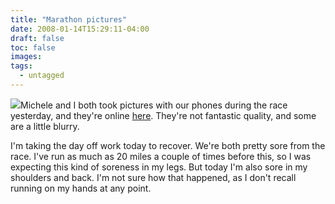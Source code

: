 ```yaml
---
title: "Marathon pictures"
date: 2008-01-14T15:29:11-04:00
draft: false
toc: false
images:
tags:
  - untagged
---
```

[![][1]](http://www.home.loudermilk.org/albums/2008disneymarathon/acj.thumb.jpg)Michele and I both took pictures with our phones during the race yesterday, and they're online [here](http://www.home.loudermilk.org/gallery/2008disneymarathon). They're not fantastic quality, and some are a little blurry.



I'm taking the day off work today to recover. We're both pretty sore from the race. I've run as much as 20 miles a couple of times before this, so I was expecting this kind of soreness in my legs. But today I'm also sore in my shoulders and back. I'm not sure how that happened, as I don't recall running on my hands at any point.

  [1]: https://imgprx.livejournal.net/cd29a79adee7d2a1a94f745a3a47efe4405aa088/kp6dxsd8Euxi3iGxAqucft35YvCvhev5U-ltF4Oxa0kNa3DAO8ak5yGEUpCfErw00XmYq7DinSdPRTP5rHlHbCmVyFAV3dsw9QboviTGdWIEkn1hI4dqO18ZUbIsb0_2

